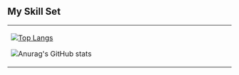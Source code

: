 ## My Skill Set  
<table><tr><td valign="top" width="33%">
  
[![Top Langs](https://github-readme-stats.vercel.app/api/top-langs/?username=BEC0ME&layout=compact&theme=nightowl)](https://github.com/anuraghazra/github-readme-stats)

![Anurag's GitHub stats](https://github-readme-stats.vercel.app/api?username=BEC0ME&show_icons=true&count_private=true&theme=nightowl)


